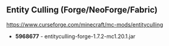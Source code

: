 ## Entity Culling (Forge/NeoForge/Fabric)
https://www.curseforge.com/minecraft/mc-mods/entityculling

- **5968677** - entityculling-forge-1.7.2-mc1.20.1.jar